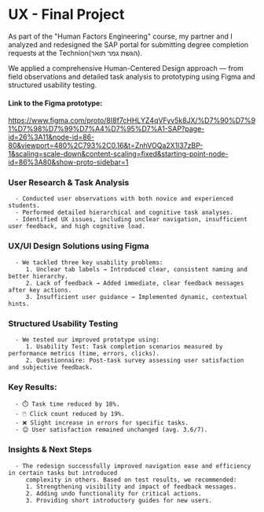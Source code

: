 # UX - Final Project

As part of the "Human Factors Engineering" course, my partner and I analyzed and redesigned the SAP portal for submitting degree completion requests at the Technion(הגשת גמר תואר).

We applied a comprehensive Human-Centered Design approach — from field observations and detailed task analysis to prototyping using Figma and structured usability testing.
#### Link to the Figma prototype:
https://www.figma.com/proto/8I8f7cHHLYZ4qVFyv5k8JX/%D7%90%D7%91%D7%98%D7%99%D7%A4%D7%95%D7%A1-SAP?page-id=26%3A11&node-id=86-80&viewport=480%2C793%2C0.16&t=ZnhVOQa2X1l37zBP-1&scaling=scale-down&content-scaling=fixed&starting-point-node-id=86%3A80&show-proto-sidebar=1

### User Research & Task Analysis
      - Conducted user observations with both novice and experienced students.
      - Performed detailed hierarchical and cognitive task analyses.
      - Identified UX issues, including unclear navigation, insufficient user feedback, and high cognitive load.

### UX/UI Design Solutions using Figma
      - We tackled three key usability problems:
         1. Unclear tab labels → Introduced clear, consistent naming and better hierarchy.
         2. Lack of feedback → Added immediate, clear feedback messages after key actions.
         3. Insufficient user guidance → Implemented dynamic, contextual hints.

### Structured Usability Testing
      - We tested our improved prototype using:
         1. Usability Test: Task completion scenarios measured by performance metrics (time, errors, clicks).
         2. Questionnaire: Post-task survey assessing user satisfaction and subjective feedback.

### Key Results:
      - ⏱️ Task time reduced by 18%.
      - 🖱️ Click count reduced by 19%.
      - ❌ Slight increase in errors for specific tasks.
      - 😊 User satisfaction remained unchanged (avg. 3.6/7).

### Insights & Next Steps
      - The redesign successfully improved navigation ease and efficiency in certain tasks but introduced
         complexity in others. Based on test results, we recommended:
         1. Strengthening visibility and impact of feedback messages.
         2. Adding undo functionality for critical actions.
         3. Providing short introductory guides for new users.
